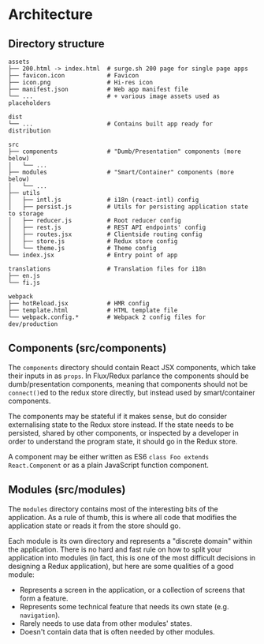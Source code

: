 # Architecture

## Directory structure

```
assets
├── 200.html -> index.html  # surge.sh 200 page for single page apps
├── favicon.icon            # Favicon
├── icon.png                # Hi-res icon
├── manifest.json           # Web app manifest file
└── ...                     # + various image assets used as placeholders

dist
└── ...                     # Contains built app ready for distribution

src
├── components              # "Dumb/Presentation" components (more below)
│   └── ...
├── modules                 # "Smart/Container" components (more below)
│   └── ...
├── utils
│   ├── intl.js             # i18n (react-intl) config
│   ├── persist.js          # Utils for persisting application state to storage
│   ├── reducer.js          # Root reducer config
│   ├── rest.js             # REST API endpoints' config
│   ├── routes.jsx          # Clientside routing config
│   ├── store.js            # Redux store config
│   └── theme.js            # Theme config
└── index.jsx               # Entry point of app

translations                # Translation files for i18n
├── en.js
└── fi.js

webpack
├── hotReload.jsx           # HMR config
├── template.html           # HTML template file
└── webpack.config.*        # Webpack 2 config files for dev/production
```

## Components (src/components)

The `components` directory should contain React JSX components, which take
their inputs in as `props`. In Flux/Redux parlance the components should be
dumb/presentation components, meaning that components should not be
`connect()`ed to the redux store directly, but instead used by smart/container
components.

The components may be stateful if it makes sense, but do consider externalising
state to the Redux store instead. If the state needs to be persisted, shared by
other components, or inspected by a developer in order to understand the
program state, it should go in the Redux store.

A component may be either written as ES6 `class Foo extends React.Component` or
as a plain JavaScript function component.

## Modules (src/modules)

The `modules` directory contains most of the interesting bits of the
application. As a rule of thumb, this is where all code that modifies the
application state or reads it from the store should go.

Each module is its own directory and represents a "discrete domain" within the
application. There is no hard and fast rule on how to split your application
into modules (in fact, this is one of the most difficult decisions in designing
a Redux application), but here are some qualities of a good module:

 * Represents a screen in the application, or a collection of screens that form a feature.
 * Represents some technical feature that needs its own state (e.g. `navigation`).
 * Rarely needs to use data from other modules' states.
 * Doesn't contain data that is often needed by other modules.
